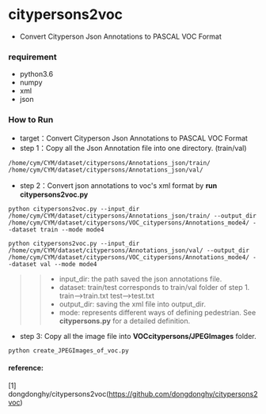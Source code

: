 # citypersons2voc
* Convert Cityperson Json Annotations to PASCAL VOC Format

### requirement
* python3.6
* numpy
* xml
* json

### How to Run
* target：Convert Cityperson Json Annotations to PASCAL VOC Format
* step 1：Copy all the Json Annotation file into one directory. (train/val)
```
/home/cym/CYM/dataset/citypersons/Annotations_json/train/
/home/cym/CYM/dataset/citypersons/Annotations_json/val/
```
* step 2：Convert json annotations to voc's xml format by **run citypersons2voc.py**
```
python citypersons2voc.py --input_dir /home/cym/CYM/dataset/citypersons/Annotations_json/train/ --output_dir /home/cym/CYM/dataset/citypersons/VOC_citypersons/Annotations_mode4/ --dataset train --mode mode4
```
```
python citypersons2voc.py --input_dir /home/cym/CYM/dataset/citypersons/Annotations_json/val/ --output_dir /home/cym/CYM/dataset/citypersons/VOC_citypersons/Annotations_mode4/ --dataset val --mode mode4
```
> > * input_dir: the path saved the json annotations file.
> > * dataset: train/test corresponds to train/val folder of step 1. train-->train.txt  test-->test.txt
> > * output_dir: saving the xml file into output_dir.
> > * mode: represents different ways of defining pedestrian. See **citypersons.py** for a detailed definition.
* step 3: Copy all the image file into **VOCcitypersons/JPEGImages** folder. 
```
python create_JPEGImages_of_voc.py
```


#### reference:
[1] dongdonghy/citypersons2voc(https://github.com/dongdonghy/citypersons2voc)





